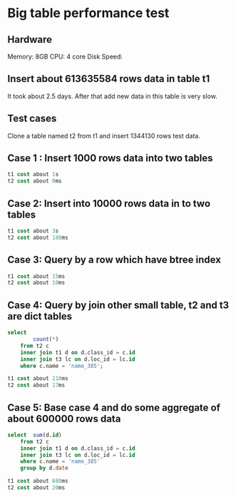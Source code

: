 # Big table performance test

## Hardware
Memory: 8GB
CPU:    4 core
Disk Speed: 

## Insert about 613635584 rows data in table t1 
It took about 2.5 days. After that add new data in this table is very slow.

## Test cases
Clone a table named t2 from t1 and insert 1344130 rows test data.

## Case 1 : Insert 1000 rows data into two tables
```sql
t1 cost about 1s
t2 cost about 0ms
```

## Case 2: Insert into 10000 rows data in to two tables
```sql
t1 cost about 3s
t2 cost about 180ms
```

## Case 3: Query by a row which have btree index
```sql
t1 cost about 15ms
t2 cost about 10ms
```

## Case 4: Query by join other small table, t2 and t3 are dict tables
```sql
select 
        count(*)
    from t2 c 
    inner join t1 d on d.class_id = c.id
    inner join t3 lc on d.loc_id = lc.id
    where c.name = 'name_385'; 

t1 cost about 210ms
t2 cost about 17ms 
```
## Case 5: Base case 4 and do some aggregate of about 600000 rows data 
```sql
select  sum(d.id)
    from t2 c
    inner join t1 d on d.class_id = c.id
    inner join t3 lc on d.loc_id = lc.id
    where c.name = 'name_385'
    group by d.date

t1 cost about 680ms
t2 cost about 20ms
```


